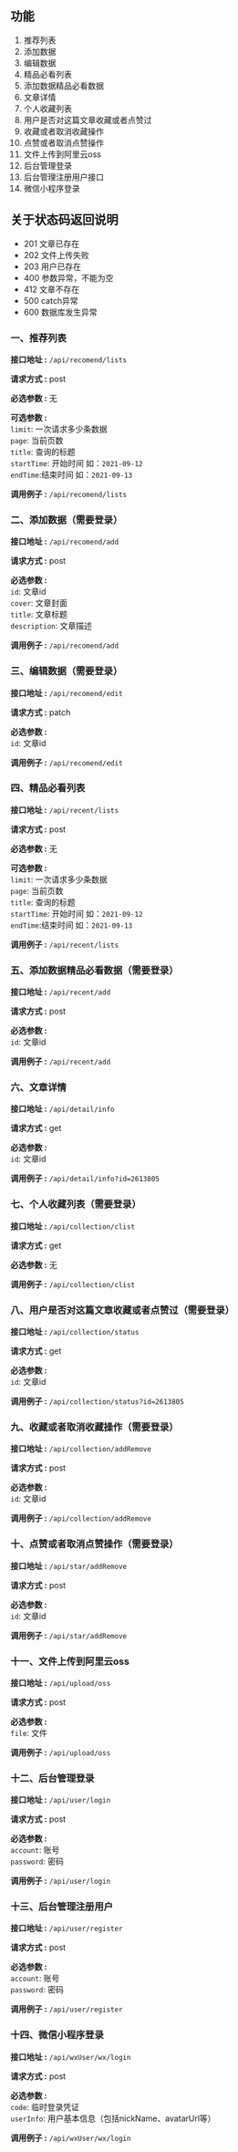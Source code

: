 ## 功能
1. 推荐列表
2. 添加数据
3. 编辑数据
4. 精品必看列表
5. 添加数据精品必看数据
6. 文章详情
7. 个人收藏列表
8. 用户是否对这篇文章收藏或者点赞过
9. 收藏或者取消收藏操作
10. 点赞或者取消点赞操作
11. 文件上传到阿里云oss
12. 后台管理登录
13. 后台管理注册用户接口
14. 微信小程序登录

## 关于状态码返回说明
- 201 文章已存在
- 202 文件上传失败
- 203 用户已存在
- 400 参数异常，不能为空
- 412 文章不存在
- 500 catch异常
- 600 数据库发生异常

### 一、推荐列表
**接口地址 :** `/api/recomend/lists`  

**请求方式 :** post

**必选参数 :** 无

**可选参数 :**   
`limit`: 一次请求多少条数据  
`page`: 当前页数  
`title`: 查询的标题  
`startTime`: 开始时间 如：`2021-09-12`  
`endTime`:结束时间 如：`2021-09-13`  

**调用例子 :** `/api/recomend/lists`

### 二、添加数据（需要登录）
**接口地址 :** `/api/recomend/add`  

**请求方式 :** post

**必选参数 :**   
`id`: 文章id  
`cover`: 文章封面  
`title`: 文章标题  
`description`: 文章描述  

**调用例子 :** `/api/recomend/add`

### 三、编辑数据（需要登录）
**接口地址 :** `/api/recomend/edit`  

**请求方式 :** patch

**必选参数 :**   
`id`: 文章id   

**调用例子 :** `/api/recomend/edit`

### 四、精品必看列表
**接口地址 :** `/api/recent/lists`  

**请求方式 :** post

**必选参数 :** 无

**可选参数 :**   
`limit`: 一次请求多少条数据  
`page`: 当前页数  
`title`: 查询的标题  
`startTime`: 开始时间 如：`2021-09-12`  
`endTime`:结束时间 如：`2021-09-13`  

**调用例子 :** `/api/recent/lists`

### 五、添加数据精品必看数据（需要登录）
**接口地址 :** `/api/recent/add`  

**请求方式 :** post

**必选参数 :**   
`id`: 文章id  

**调用例子 :** `/api/recent/add`

### 六、文章详情
**接口地址 :** `/api/detail/info`  

**请求方式 :** get

**必选参数 :**   
`id`: 文章id  

**调用例子 :** `/api/detail/info?id=2613805`

### 七、个人收藏列表（需要登录）
**接口地址 :** `/api/collection/clist`  

**请求方式 :** get

**必选参数 :** 无   

**调用例子 :** `/api/collection/clist`

### 八、用户是否对这篇文章收藏或者点赞过（需要登录）
**接口地址 :** `/api/collection/status`  

**请求方式 :** get

**必选参数 :**   
`id`: 文章id

**调用例子 :** `/api/collection/status?id=2613805`

### 九、收藏或者取消收藏操作（需要登录）
**接口地址 :** `/api/collection/addRemove`  

**请求方式 :** post

**必选参数 :**   
`id`: 文章id

**调用例子 :** `/api/collection/addRemove`

### 十、点赞或者取消点赞操作（需要登录）
**接口地址 :** `/api/star/addRemove`  

**请求方式 :** post

**必选参数 :**   
`id`: 文章id

**调用例子 :** `/api/star/addRemove`

### 十一、文件上传到阿里云oss
**接口地址 :** `/api/upload/oss`  

**请求方式 :** post

**必选参数 :**   
`file`: 文件

**调用例子 :** `/api/upload/oss`

### 十二、后台管理登录
**接口地址 :** `/api/user/login`  

**请求方式 :** post

**必选参数 :**   
`account`: 账号  
`password`: 密码  

**调用例子 :** `/api/user/login`

### 十三、后台管理注册用户
**接口地址 :** `/api/user/register`  

**请求方式 :** post

**必选参数 :**   
`account`: 账号  
`password`: 密码  

**调用例子 :** `/api/user/register`

### 十四、微信小程序登录
**接口地址 :** `/api/wxUser/wx/login`  

**请求方式 :** post

**必选参数 :**   
`code`: 临时登录凭证  
`userInfo`: 用户基本信息（包括nickName、avatarUrl等）

**调用例子 :** `/api/wxUser/wx/login`